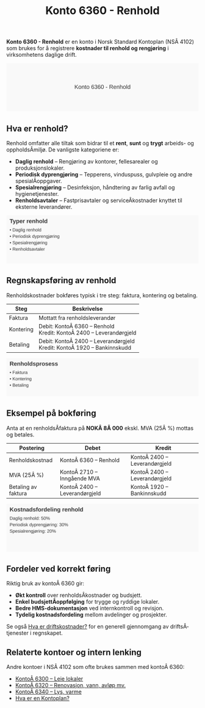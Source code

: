 ﻿---
title: "Konto 6360 - Renhold"
seoTitle: "6360-renhold"
meta_description: '**Konto 6360 - Renhold** er en konto i Norsk Standard Kontoplan (NSÂ 4102) som brukes for å registrere **kostnader til renhold og rengjøring** i virksomhetens...'
slug: 6360-renhold
type: blog
layout: pages/single
---

**Konto 6360 - Renhold** er en konto i Norsk Standard Kontoplan (NSÂ 4102) som brukes for å registrere **kostnader til renhold og rengjøring** i virksomhetens daglige drift.

![Illustrasjon av konto 6360 Renhold](6360-renhold-image.svg)

## Hva er renhold?

Renhold omfatter alle tiltak som bidrar til et **rent**, **sunt** og **trygt** arbeids- og oppholdsÂ­miljø. De vanligste kategoriene er:

* **Daglig renhold** – Rengjøring av kontorer, fellesarealer og produksjonslokaler.
* **Periodisk dyprengjøring** – Tepperens, vinduspuss, gulvpleie og andre spesialÂ­oppgaver.
* **Spesialrengjøring** – Desinfeksjon, håndtering av farlig avfall og hygienetjenester.
* **Renholdsavtaler** – Fastprisavtaler og serviceÂ­kostnader knyttet til eksterne leverandører.

![Typer renhold](renholdstyper.svg)

## Regnskapsføring av renhold

Renholdskostnader bokføres typisk i tre steg: faktura, kontering og betaling.

| Steg      | Beskrivelse                                               |
|-----------|-----------------------------------------------------------|
| Faktura   | Mottatt fra renholdsleverandør                            |
| Kontering | Debit: KontoÂ 6360 – Renhold<br>Kredit: KontoÂ 2400 – Leverandørgjeld |
| Betaling  | Debit: KontoÂ 2400 – Leverandørgjeld<br>Kredit: KontoÂ 1920 – Bankinnskudd |

![Renholdsprosess](renholdsprosess.svg)

## Eksempel på bokføring

Anta at en renholdsÂ­faktura på **NOKÂ 8Â 000** ekskl. MVA (25Â %) mottas og betales.

| Postering                | Debet                    | Kredit                      |
|--------------------------|--------------------------|-----------------------------|
| Renholdskostnad          | KontoÂ 6360 – Renhold     | KontoÂ 2400 – Leverandørgjeld|
| MVA (25Â %)               | KontoÂ 2710 – Inngående MVA| KontoÂ 2400 – Leverandørgjeld|
| Betaling av faktura      | KontoÂ 2400 – Leverandørgjeld| KontoÂ 1920 – Bankinnskudd   |

![Kostnadsfordeling renhold](kostnadsfordeling-renhold.svg)

## Fordeler ved korrekt føring

Riktig bruk av kontoÂ 6360 gir:

* **Økt kontroll** over renholdsÂ­kostnader og budsjett.
* **Enkel budsjettÂ­oppfølging** for trygge og ryddige lokaler.
* **Bedre HMS-dokumentasjon** ved internkontroll og revisjon.
* **Tydelig kostnadsfordeling** mellom avdelinger og prosjekter.

Se også [Hva er driftskostnader?](/blogs/regnskap/hva-er-driftskostnader "Hva er Driftskostnader?") for en generell gjennomgang av driftsÂ­tjenester i regnskapet.

## Relaterte kontoer og intern lenking

Andre kontoer i NSÂ 4102 som ofte brukes sammen med kontoÂ 6360:

* [KontoÂ 6300 – Leie lokaler](/blogs/kontoplan/6300-leie-lokaler "KontoÂ 6300 – Leie lokaler")
* [KontoÂ 6320 – Renovasjon, vann, avløp mv.](/blogs/kontoplan/6320-renovasjon-vann-avlop-mv "KontoÂ 6320 – Renovasjon, vann, avløp mv.")
* [KontoÂ 6340 – Lys, varme](/blogs/kontoplan/6340-lys-varme "KontoÂ 6340 – Lys, varme")
* [Hva er en Kontoplan?](/blogs/regnskap/hva-er-kontoplan "Hva er en Kontoplan? Komplett Guide til Kontoplaner i Norsk Regnskap")






